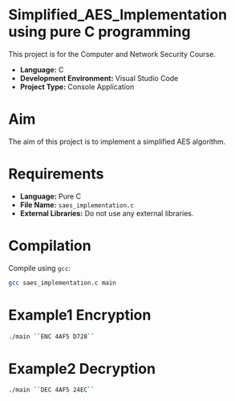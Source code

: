 # Simplified_AES_Implementation using pure C programming

This project is for the Computer and Network Security Course.

- **Language:** C
- **Development Environment:** Visual Studio Code
- **Project Type:** Console Application

# Aim

The aim of this project is to implement a simplified AES algorithm.

# Requirements
- **Language:** Pure C
- **File Name:** `saes_implementation.c`
- **External Libraries:** Do not use any external libraries.

# Compilation
Compile using `gcc`:
```bash
gcc saes_implementation.c main
```
# Example1 Encryption
```bash
./main ``ENC 4AF5 D728``
```
# Example2 Decryption
```bash
./main ``DEC 4AF5 24EC``
```

